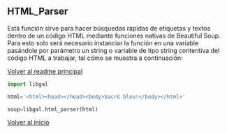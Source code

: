 ## HTML_Parser

Está función sirve para hacer búsquedas rápidas de etiquetas y textos dentro de un código HTML mediante funciones nativas de Beautiful Soup. Para esto solo será necesario instanciar la función en una variable pasándole por parámetro un string o variable de tipo string contentiva del código HTML a trabajar, tal cómo se muestra a continuación:

[Volver al readme principal](../README.md)

```python
import libgal

html='<html><head></head><body>Sacré bleu!</body></html>'

soup=libgal.html_parser(html)
```

[Volver al inicio](#html_parser)
